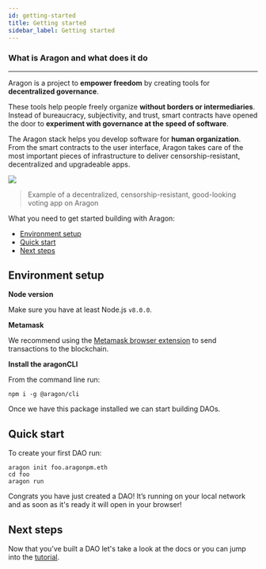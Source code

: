 ```yaml
---
id: getting-started
title: Getting started
sidebar_label: Getting started
---
```


### What is Aragon and what does it do
---

Aragon is a project to **empower freedom** by creating tools for **decentralized governance**.

These tools help people freely organize **without borders or intermediaries**. Instead of bureaucracy, subjectivity, and trust, smart contracts have opened the door to **experiment with governance at the speed of software**.

The Aragon stack helps you develop software for **human organization**. From the smart contracts to the user interface, Aragon takes care of the most important pieces of infrastructure to deliver censorship-resistant, decentralized and upgradeable apps.

![](/docs/assets/core.png)

> Example of a decentralized, censorship-resistant, good-looking voting app on Aragon


What you need to get started building with Aragon:

- [Environment setup](#environment-setup)
- [Quick start](#quick-start)
- [Next steps](#next-steps)


## Environment setup

**Node version**

Make sure you have at least Node.js `v8.0.0`.

**Metamask**

We recommend using the [Metamask browser extension](https://metamask.io/) to send transactions to the blockchain.

**Install the aragonCLI**

From the command line run:

```
npm i -g @aragon/cli
```

Once we have this package installed we can start building DAOs.

## Quick start

To create your first DAO run:

```
aragon init foo.aragonpm.eth
cd foo
aragon run
```

Congrats you have just created a DAO! It’s running on your local network and as soon as it's ready it will open in your browser!

## Next steps

Now that you’ve built a DAO let's take a look at the docs or you can jump into the [tutorial](/docs/tutorial.html).